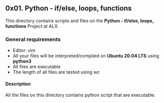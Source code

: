 ## 0x01. Python - if/else, loops, functions

This directory contains scripts and files on the **Python - if/else, loops, functions** Project at ALX.

### General requirements

- Editor: vim
- All your files will be interpreted/compiled on **Ubuntu 20.04 LTS** using **python3**
- All files are executable
- The length of all files are tested using wc

#### Description

All the files on this directory contains python script that are executable.
